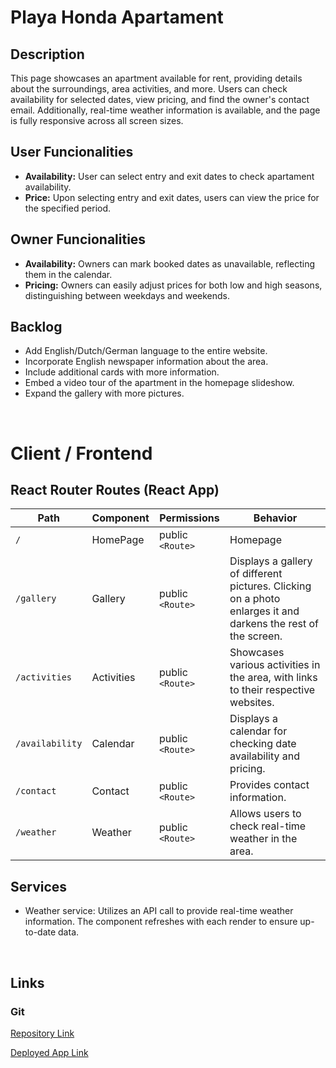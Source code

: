 # Playa Honda Apartament


## Description

This page showcases an apartment available for rent, providing details about the surroundings, area activities, and more. Users can check availability for selected dates, view pricing, and find the owner's contact email. Additionally, real-time weather information is available, and the page is fully responsive across all screen sizes.

## User Funcionalities

- **Availability:** User can select entry and exit dates to check apartament availability.
- **Price:** Upon selecting entry and exit dates, users can view the price for the specified period.

## Owner Funcionalities

- **Availability:** Owners can mark booked dates as unavailable, reflecting them in the calendar.
- **Pricing:** Owners can easily adjust prices for both low and high seasons, distinguishing between weekdays and weekends.

## Backlog

- Add English/Dutch/German language to the entire website.
- Incorporate English newspaper information about the area.
- Include additional cards with more information.
- Embed a video tour of the apartment in the homepage slideshow.
- Expand the gallery with more pictures.

<br>

# Client / Frontend

## React Router Routes (React App)

| Path                    | Component           | Permissions                | Behavior                                                      |
| ----------------------- | ------------------- | -------------------------- | ------------------------------------------------------------- |
| `/`                     | HomePage            | public `<Route>`           | Homepage                                                     |
| `/gallery`               | Gallery              | public `<Route>`           | Displays a gallery of different pictures. Clicking on a photo enlarges it and darkens the rest of the screen.    |
| `/activities`                | Activities               | public `<Route>`           | Showcases various activities in the area, with links to their respective websites.   |
| `/availability`              | Calendar             | public `<Route>` | Displays a calendar for checking date availability and pricing.                  |
| `/contact`            | Contact           | public `<Route>` | Provides contact information.                        |
| `/weather`             | Weather            | public `<Route>` | Allows users to check real-time weather in the area.                                       |


## Services

- Weather service: Utilizes an API call to provide real-time weather information. The component refreshes with each render to ensure up-to-date data.

<br>

## Links


### Git

[Repository Link](https://github.com/javiernicolasadan/bootstrap_practice/)

[Deployed App Link](https://playa-honda.vercel.app/)



